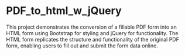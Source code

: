 # PDF_to_html_w_jQuery
This project demonstrates the conversion of a fillable PDF form into an HTML form using Bootstrap for styling and jQuery for functionality. The HTML form replicates the structure and functionality of the original PDF form, enabling users to fill out and submit the form data online.
